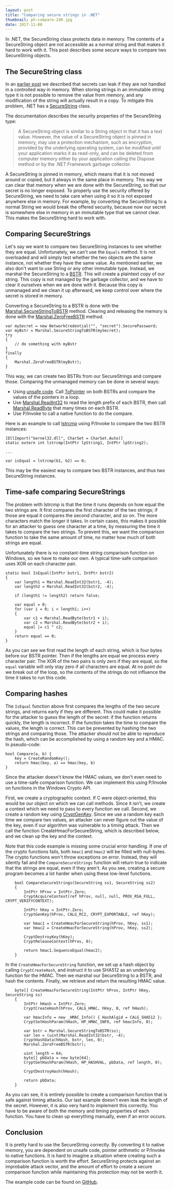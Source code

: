 ```yaml
---
layout: post
title: "Comparing secure strings in .NET"
thumbnail: ph-compare-240.jpg
date: 2017-11-08
---
```


In .NET, the SecureString class protects data in memory. The contents of a SecureString object are not accessible as a normal string and that makes it hard to work with it. This post describes some secure ways to compare two SecureString objects.

## The SecureString class

In an [earlier post](/2016/05/22/should-passwords-be-cleared-from-memory/) we described that secrets can leak if they are not handled in a controlled way in memory. When storing strings in an immutable string type it is not possible to remove the value from memory, and any modification of the string will actually result in a copy. To mitigate this problem, .NET has a [SecureString](https://msdn.microsoft.com/en-us/library/system.security.securestring(v=vs.110).aspx) class.

The documentation describes the security properties of the SecureString type:

> A SecureString object is similar to a String object in that it has a text value. However, the value of a SecureString object is pinned in memory, may use a protection mechanism, such as encryption, provided by the underlying operating system, can be modified until your application marks it as read-only, and can be deleted from computer memory either by your application calling the Dispose method or by the .NET Framework garbage collector.

A SecureString is pinned in memory, which means that it is not moved around or copied, but it always in the same place in memory. This way we can clear that memory when we are done with the SecureString, so that our secret is no longer exposed. To properly use the security offered by SecureString, we need to take care when using it so it is not exposed anywhere else in memory. For example, by converting the SecureString to a normal String we would break the offered security, because now our secret is somewhere else in memory in an immutable type that we cannot clear. This makes the SecureString hard to work with.


## Comparing SecureStrings

Let's say we want to compare two SecureString instances to see whether they are equal. Unfortunately, we can't use the `Equals` method. It is not overloaded and will simply test whether the two objects are the same instance, not whether they have the same value. As mentioned earlier, we also don't want to use String or any other immutable type. Instead, we marshal the SecureString to a [BSTR](https://msdn.microsoft.com/en-us/library/windows/desktop/ms221069(v=vs.85).aspx). This will create a plaintext copy of our string. This copy is not managed by the garbage collector, and we have to clear it ourselves when we are done with it. Because this copy is unmanaged and we clean it up afterward, we keep control over where the secret is stored in memory.

Converting a SecureString to a BSTR is done with the [Marshal.SecureStringToBSTR](https://msdn.microsoft.com/en-us/library/system.runtime.interopservices.marshal.securestringtobstr(v=vs.110).aspx) method. Clearing and releasing the memory is done with the [Marshal.ZeroFreeBSTR](https://msdn.microsoft.com/en-us/library/system.runtime.interopservices.marshal.zerofreebstr(v=vs.110).aspx) method.

    var mySecret = new NetworkCredential("", "secret").SecurePassword;
    var myBstr = Marshal.SecureStringToBSTR(mySecret);
    try
    {
        // do something with myBstr
    }
    finally
    {
        Marshal.ZeroFreeBSTR(myBstr);
    }

This way, we can create two BSTRs from our SecureStrings and compare those. Comparing the unmanaged memory can be done in several ways:

* Using [unsafe code](https://stackoverflow.com/a/4502736/182971). Call [ToPointer](https://msdn.microsoft.com/en-us/library/system.intptr.topointer(v=vs.110).aspx) on both BSTRs and compare the values of the pointers in a loop.
* Use [Marshal.ReadInt32](https://msdn.microsoft.com/en-us/library/eawzfdz5(v=vs.110).aspx) to read the length prefix of each BSTR, then call [Marshal.ReadByte](https://msdn.microsoft.com/en-us/library/a0c0f616(v=vs.110).aspx) that many times on each BSTR.
* Use P/Invoke to call a native function to do the compare.

Here is an example to call [lstrcmp](https://msdn.microsoft.com/en-us/library/windows/desktop/ms647488(v=vs.85).aspx) using P/Invoke to compare the two BSTR instances:

    [DllImport("kernel32.dll", CharSet = CharSet.Auto)]
    static extern int lstrcmp(IntPtr lpString1, IntPtr lpString2);

    ...

    var isEqual = lstrcmp(b1, b2) == 0;

This may be the easiest way to compare two BSTR instances, and thus two SecureString instances.

## Time-safe comparing SecureStrings

The problem with lstrcmp is that the time it runs depends on how equal the two strings are. It first compares the first character of the two strings; if those are equal it compares the second character, and so on. The more characters match the longer it takes. In certain cases, this makes it possible for an attacker to guess one character at a time, by measuring the time it takes to compare the two strings. To prevent this, we want the comparison function to take the same amount of time, no matter how much of both strings are equal.

Unfortunately there is no constant-time string comparison function on Windows, so we have to make our own. A typical time-safe comparison uses XOR on each character pair.

    static bool IsEqual(IntPtr bstr1, IntPtr bstr2)
    {
        var length1 = Marshal.ReadInt32(bstr1, -4);
        var length2 = Marshal.ReadInt32(bstr2, -4);

        if (length1 != length2) return false;

        var equal = 0;
        for (var i = 0; i < length1; i++)
        {
            var c1 = Marshal.ReadByte(bstr1 + i);
            var c2 = Marshal.ReadByte(bstr2 + i);
            equal |= c1 ^ c2;
        }
        return equal == 0;
    }

As you can see we first read the length of each string, which is four bytes before our BSTR pointer. Then if the lengths are equal we process every character pair. The XOR of the two pairs is only zero if they are equal, so the `equal` variable will only stay zero if all characters are equal. At no point do we break out of the loop, so the contents of the strings do not influence the time it takes to run this code.

## Comparing hashes

The `IsEqual` function above first compares the lengths of the two secure strings, and returns early if they are different. This could make it possible for the attacker to guess the length of the secret: if the function returns quickly, the length is incorrect. If the function takes the time to compare the values, the length is correct. This can be prevented by hashing the two strings and comparing those. The attacker should not be able to reproduce the hash, which can be accomplished by using a random key and a HMAC. In pseudo-code:

    bool Compare(a, b) {
        key = CreateRandomKey();
        return hmac(key, a) == hmac(key, b)
    }

Since the attacker doesn't know the HMAC values, we don't even need to use a time-safe comparison function. We can implement this using P/Invoke on functions in the Windows Crypto API.

First, we create a cryptographic context. If C were object-oriented, this would be our object on which we can call methods. Since it isn't, we create a context which we need to pass to every function we call. Second, we create a random key using [CryptGenKey](https://msdn.microsoft.com/en-us/library/windows/desktop/aa379941(v=vs.85).aspx). Since we use a random key each time we compare two values, an attacker can never figure out the value of the key, even if our algorithm was vulnerable to a timing attack. Then we call the function CreateHmacForSecureString, which is described below, and we clean up the key and the context. 

Note that this code example is missing some crucial error handling. If one of the crypto functions fails, both `hmac1` and `hmac2` will be filled with null-bytes. The crypto functions won't throw exceptions on error. Instead, they will silently fail and the `CompareSecureStrings` function will return true to indicate that the strings are equal, even if they aren't. As you see, creating a secure program becomes a lot harder when using these low-level functions.

        bool CompareSecureStrings(SecureString ss1, SecureString ss2)
        {
            IntPtr hProv = IntPtr.Zero;
            CryptAcquireContext(ref hProv, null, null, PROV_RSA_FULL, CRYPT_VERIFYCONTEXT);

            IntPtr hKey = IntPtr.Zero;
            CryptGenKey(hProv, CALG_RC2, CRYPT_EXPORTABLE, ref hKey);

            var hmac1 = CreateHmacForSecureString(hProv, hKey, ss1);
            var hmac2 = CreateHmacForSecureString(hProv, hKey, ss2);

            CryptDestroyKey(hKey);
            CryptReleaseContext(hProv, 0);

            return hmac1.SequenceEqual(hmac2);
        }

In the `CreateHmacForSecureString` function, we set up a hash object by calling `CryptCreateHash`, and instruct it to use SHA512 as an underlying function for the HMAC. Then we marshal our SecureString to a BSTR, and hash the contents. Finally, we retrieve and return the resulting HMAC value.

        byte[] CreateHmacForSecureString(IntPtr hProv, IntPtr hKey, SecureString ss)
        {
            IntPtr hHash = IntPtr.Zero;
            CryptCreateHash(hProv, CALG_HMAC, hKey, 0, ref hHash);

            var hmacInfo = new _HMAC_Info() { HashAlgid = CALG_SHA512 };
            CryptSetHashParam(hHash, HP_HMAC_INFO, ref hmacInfo, 0);

            var bstr = Marshal.SecureStringToBSTR(ss);
            var len = (uint)Marshal.ReadInt32(bstr, -4);
            CryptHashData(hHash, bstr, len, 0);
            Marshal.ZeroFreeBSTR(bstr);

            uint length = 64;
            byte[] pbData = new byte[64];
            CryptGetHashParam(hHash, HP_HASHVAL, pbData, ref length, 0);

            CryptDestroyHash(hHash);

            return pbData;
        }

As you can see, it is entirely possible to create a comparison function that is safe against timing attacks. Our last example doesn't even leak the length of the secret. However, it is also very hard to implement this correctly. You have to be aware of both the memory and timing properties of each function. You have to clean up everything manually, even if an error occurs.

## Conclusion

It is pretty hard to use the SecureString correctly. By converting it to native memory, you are dependent on unsafe code, pointer arithmetic or P/Invoke to native functions. It is hard to imagine a situation where creating such a comparison function is worth the effort. SecureString protects against an improbable attack vector, and the amount of effort to create a secure comparison function while maintaining this protection may not be worth it.

The example code can be found on [GitHub](https://github.com/Sjord/CompareSecureStrings).
